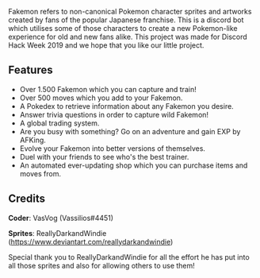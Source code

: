 Fakemon refers to non-canonical Pokemon character sprites and artworks created by fans of the popular Japanese franchise. This is a discord bot which utilises some of those characters to create a new Pokemon-like experience for old and new fans alike. This project was made for Discord Hack Week 2019 and we hope that you like our little project.

## Features
- Over 1.500 Fakemon which you can capture and train!
- Over 500 moves which you add to your Fakemon.
- A Pokedex to retrieve information about any Fakemon you desire.
- Answer trivia questions in order to capture wild Fakemon!
- A global trading system.
- Are you busy with something? Go on an adventure and gain EXP by AFKing.
- Evolve your Fakemon into better versions of themselves.
- Duel with your friends to see who's the best trainer.
- An automated ever-updating shop which you can purchase items and moves from.

## Credits
**Coder**: VasVog (Vassilios#4451)

**Sprites**: ReallyDarkandWindie (https://www.deviantart.com/reallydarkandwindie)

Special thank you to ReallyDarkandWindie for all the effort he has put into all those sprites and also for allowing others to use them!